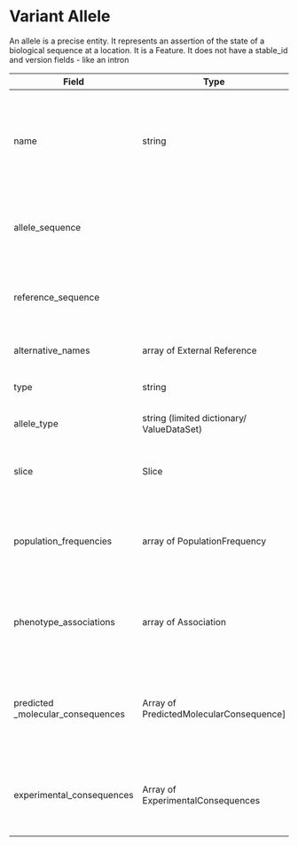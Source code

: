 # Variant Allele
An allele is a precise entity. It represents an assertion of the state of a biological sequence at a location. It is a Feature. 
It does not have a stable_id and version fields - like an intron

| Field             | Type            | Description
|-------------------|-----------------|---------------------
| name               | string          | Name of the allele - using position based format - SPDI (not necessarily normalised)
| allele_sequence    |                 | Alternative allele with respect to this sequence/ slice
| reference_sequence |                 | Reference allele with respect to this sequence/ slice
| alternative_names  | array of External Reference| Alternative names + source info
| type               | string                     | This is always Allele
| allele_type        | string (limited dictionary/ ValueDataSet)| SO type eg. insertion, deletion
| slice              | Slice                      | Slice describing the coordinates of the allele
| population_frequencies| array of PopulationFrequency| Shows rate of occurrence in different populations. Can be empty
| phenotype_associations| array of Association| Links to disease where the precise allele is known. Can be empty
| predicted _molecular_consequences| Array of PredictedMolecularConsequence]| Shows predicted  effect on transcripts, regulatory features etc. Can be empty
| experimental_consequences| Array of ExperimentalConsequences| Placeholder for AVE (Atlas of Variant Effects) etc. Can be empty




















